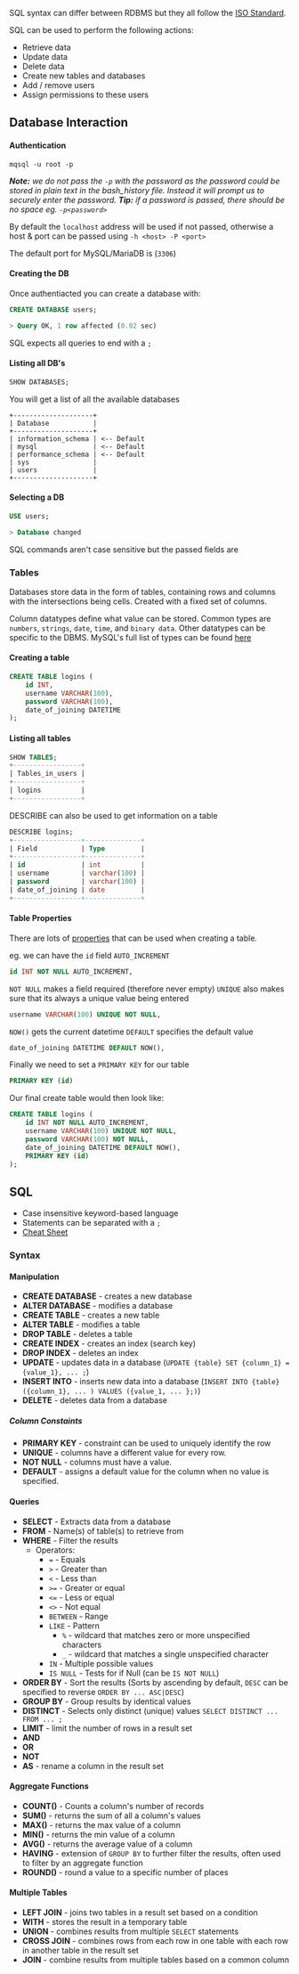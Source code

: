 SQL syntax can differ between RDBMS but they all follow the [ISO Standard](https://en.wikipedia.org/wiki/ISO/IEC_9075).

SQL can be used to perform the following actions:
- Retrieve data
- Update data
- Delete data
- Create new tables and databases
- Add / remove users
- Assign permissions to these users

## Database Interaction
#### Authentication
```shell
mqsql -u root -p
```
***Note:** we do not pass the `-p` with the password as the password could be stored in plain text in the bash_history file. Instead it will prompt us to securely enter the password.*
***Tip:** if a password is passed, there should be no space eg. `-p<password>`*

By default the `localhost` address will be used if not passed, otherwise a host & port can be passed using `-h <host> -P <port>`

The default port for MySQL/MariaDB is (`3306`)

#### Creating the DB
Once authentiacted you can create a database with:
```sql
CREATE DATABASE users;

> Query OK, 1 row affected (0.02 sec)
```

SQL expects all queries to end with a `;`

#### Listing all DB's
```sql
SHOW DATABASES;
```
You will get a list of all the available databases
```shell
+--------------------+
| Database           |
+--------------------+
| information_schema | <-- Default
| mysql              | <-- Default
| performance_schema | <-- Default
| sys                |
| users              |
+--------------------+
```

#### Selecting a DB
```sql
USE users;

> Database changed
```

SQL commands aren't case sensitive but the passed fields are

### Tables
Databases store data in the form of tables, containing rows and columns with the intersections being cells. Created with a fixed set of columns.

Column datatypes define what value can be stored. Common types are `numbers`, `strings`, `date`, `time`, and `binary data`. Other datatypes can be specific to the DBMS. MySQL's full list of types can be found [here](https://dev.mysql.com/doc/refman/8.0/en/data-types.html)

#### Creating a table
```sql
CREATE TABLE logins (
	id INT,
	username VARCHAR(100),
	password VARCHAR(100),
	date_of_joining DATETIME
);
```

#### Listing all tables
```sql
SHOW TABLES;
+-----------------+
| Tables_in_users |
+-----------------+
| logins          |
+-----------------+
```

DESCRIBE can also be used to get information on a table
```sql
DESCRIBE logins;
+-----------------+--------------+
| Field           | Type         |
+-----------------+--------------+
| id              | int          |
| username        | varchar(100) |
| password        | varchar(100) |
| date_of_joining | date         |
+-----------------+--------------+
```

#### Table Properties
There are lots of [properties](https://dev.mysql.com/doc/refman/8.0/en/create-table.html) that can be used when creating a table.

eg. we can have the `id` field `AUTO_INCREMENT`
```sql
id INT NOT NULL AUTO_INCREMENT,
```

`NOT NULL` makes a field required (therefore never empty)
`UNIQUE` also makes sure that its always a unique value being entered
```sql
username VARCHAR(100) UNIQUE NOT NULL,
```

`NOW()` gets the current datetime
`DEFAULT` specifies the default value
```sql
date_of_joining DATETIME DEFAULT NOW(),
```

Finally we need to set a `PRIMARY KEY` for our table
```sql
PRIMARY KEY (id)
```

Our final create table would then look like:
```sql
CREATE TABLE logins (
	id INT NOT NULL AUTO_INCREMENT,
	username VARCHAR(100) UNIQUE NOT NULL,
	password VARCHAR(100) NOT NULL,
	date_of_joining DATETIME DEFAULT NOW(),
	PRIMARY KEY (id)
);
```

## SQL
- Case insensitive keyword-based language
- Statements can be separated with a `;`
- [Cheat Sheet](https://www.codecademy.com/learn/learn-sql/modules/learn-sql-manipulation/cheatsheet)

### Syntax
#### Manipulation
- **CREATE DATABASE** - creates a new database
- **ALTER DATABASE** - modifies a database
- **CREATE TABLE** - creates a new table
- **ALTER TABLE** - modifies a table
- **DROP TABLE** - deletes a table
- **CREATE INDEX** - creates an index (search key)
- **DROP INDEX** - deletes an index
- **UPDATE** - updates data in a database (`UPDATE {table} SET {column_1} = {value_1}, ... ;`)
- **INSERT INTO** - inserts new data into a database (`INSERT INTO {table} ({column_1}, ... ) VALUES ({value_1, ... };)`)
- **DELETE** - deletes data from a database
##### Column Constaints
- **PRIMARY KEY** - constraint can be used to uniquely identify the row
- **UNIQUE** - columns have a different value for every row.
- **NOT NULL** - columns must have a value.
- **DEFAULT** - assigns a default value for the column when no value is specified.

#### Queries
- **SELECT** - Extracts data from a database
- **FROM** - Name(s) of table(s) to retrieve from
- **WHERE** - Filter the results
	- Operators:
		- `=` - Equals
		- `>` - Greater than
		- `<` - Less than
		- `>=` - Greater or equal
		- `<=` - Less or equal
		- `<>` - Not equal
		- `BETWEEN` - Range
		- `LIKE` - Pattern
			- `%` - wildcard that matches zero or more unspecified characters
			- `_` - wildcard that matches a single unspecified character
		- `IN` - Multiple possible values 
		- `IS NULL` - Tests for if Null (can be `IS NOT NULL`)
- **ORDER BY** - Sort the results (Sorts by ascending by default, `DESC` can be specified to reverse `ORDER BY ... ASC|DESC`)
- **GROUP BY** - Group results by identical values
- **DISTINCT** - Selects only distinct (unique) values `SELECT DISTINCT ... FROM ... ;`
- **LIMIT** - limit the number of rows in a result set
- **AND**
- **OR**
- **NOT**
- **AS** - rename a column in the result set
#### Aggregate Functions
- **COUNT()** - Counts a column's number of records
- **SUM()** - returns the sum of all a column's values
- **MAX()** - returns the max value of a column
- **MIN()** - returns the min value of a column
- **AVG()** - returns the average value of a column
- **HAVING** - extension of `GROUP BY` to further filter the results, often used to filter by an aggregate function
- **ROUND()** - round a value to a specific number of places

#### Multiple Tables
- **LEFT JOIN** - joins two tables in a result set based on a condition
- **WITH** - stores the result in a temporary table
- **UNION** - combines results from multiple `SELECT` statements
- **CROSS JOIN** - combines rows from each row in one table with each row in another table in the result set
- **JOIN** - combine results from multiple tables based on a common column
